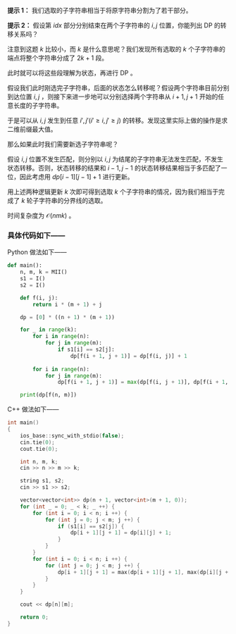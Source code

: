 **提示 1：** 我们选取的子字符串相当于将原字符串分割为了若干部分。

**提示 2：** 假设第 $idx$ 部分分别结束在两个子字符串的 $i,j$ 位置，你能列出 DP 的转移关系吗？

注意到这题 $k$ 比较小，而 $k$ 是什么意思呢？我们发现所有选取的 $k$ 个子字符串的端点将整个字符串分成了 $2k+1$ 段。

此时就可以将这些段理解为状态，再进行 DP 。

假设我们此时刚选完子字符串，后面的状态怎么转移呢？假设两个字符串目前分别到达位置 $i,j$ ，则接下来进一步地可以分别选择两个字符串从 $i+1,j+1$ 开始的任意长度的子字符串。

于是可以从 $i,j$ 发生到任意 $i',j'(i'\geq i, j'\geq j)$ 的转移。发现这里实际上做的操作是求二维前缀最大值。

那么如果此时我们需要新选子字符串呢？

假设 $i,j$ 位置不发生匹配，则分别以 $i,j$ 为结尾的子字符串无法发生匹配，不发生状态转移。否则，状态转移的结果和 $i-1,j-1$ 的状态转移结果相当于多匹配了一位，因此考虑用 $dp[i-1][j-1] + 1$ 进行更新。

用上述两种逻辑更新 $k$ 次即可得到选取 $k$ 个子字符串的情况，因为我们相当于完成了 $k$ 轮子字符串的分界线的选取。

时间复杂度为 $\mathcal{O}(nmk)$ 。

### 具体代码如下——

Python 做法如下——

```Python []
def main():
    n, m, k = MII()
    s1 = I()
    s2 = I()

    def f(i, j):
        return i * (m + 1) + j

    dp = [0] * ((n + 1) * (m + 1))

    for _ in range(k):
        for i in range(n):
            for j in range(m):
                if s1[i] == s2[j]:
                    dp[f(i + 1, j + 1)] = dp[f(i, j)] + 1
        
        for i in range(n):
            for j in range(m):
                dp[f(i + 1, j + 1)] = max(dp[f(i, j + 1)], dp[f(i + 1, j)], dp[f(i + 1, j + 1)])

    print(dp[f(n, m)])
```

C++ 做法如下——

```cpp []
int main()
{
    ios_base::sync_with_stdio(false);
    cin.tie(0);
    cout.tie(0);

    int n, m, k;
    cin >> n >> m >> k;

    string s1, s2;
    cin >> s1 >> s2;

    vector<vector<int>> dp(n + 1, vector<int>(m + 1, 0));
    for (int _ = 0; _ < k; _ ++) {
        for (int i = 0; i < n; i ++) {
            for (int j = 0; j < m; j ++) {
                if (s1[i] == s2[j]) {
                    dp[i + 1][j + 1] = dp[i][j] + 1;
                }
            }
        }
        for (int i = 0; i < n; i ++) {
            for (int j = 0; j < m; j ++) {
                dp[i + 1][j + 1] = max(dp[i + 1][j + 1], max(dp[i][j + 1], dp[i + 1][j]));
            }
        }
    }

    cout << dp[n][m];

    return 0;
}
```